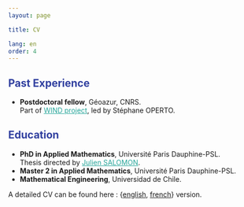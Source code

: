 ```yaml
---
layout: page

title: CV

lang: en
order: 4
---
```


## <strong style="color:#303F9F">Past Experience</strong>
+ **Postdoctoral fellow**, Géoazur, CNRS.  
Part of <a href="https://www.geoazur.fr/WIND/bin/view/" target="_blank" style="color:#26A69A">WIND project</a>, led by Stéphane OPERTO.

										
## <strong style="color:#303F9F">Education</strong>
+ **PhD in Applied Mathematics**, Université Paris Dauphine-PSL.  
Thesis directed by <a href="https://who.rocq.inria.fr/Julien.Salomon/" target="_blank" style="color:#26A69A">Julien SALOMON</a>. 
+ **Master 2 in Applied Mathematics**, Université Paris Dauphine-PSL. 
+ **Mathematical Engineering**, Universidad de Chile.

A detailed CV can be found here : {<a href="https://sebastianriffo.github.io/docs/CV/CV_Reyes-Riffo_en.pdf" target="_blank">english</a>, <a href="https://sebastianriffo.github.io/docs/CV/CV_Reyes-Riffo_fr.pdf" target="_blank">french</a>} version.
